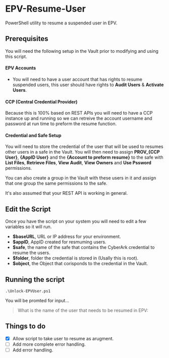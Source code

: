 # EPV-Resume-User
PowerShell utility to resume a suspended user in EPV.

## Prerequisites
You will need the following setup in the Vault prior to modifying and using this script.

#### EPV Accounts
- You will need to have a user account that has rights to resume suspended users, this user should have rights to **Audit Users** & **Activate Users**.

#### CCP (Central Credential Provider)
Because this is 100% based on REST APIs you will need to have a CCP instance up and running so we can retreive the account username and password at run time to preform the resume function.

#### Credential and Safe Setup
You will need to store the credential of the user that will be used to resumes other users in a safe in the Vault. You will then need to assign **PROV_{CCP User}**, **{AppID User}** and the **{Account to preform resume}** to the safe with **List Files**, **Retrieve Files**, **View Audit**, **View Owners** and **Use Pssword** permissions.

You can also create a group in the Vault with these users in it and assign that one group the same permissions to the safe.

It's also assumed that your REST API is working in general.

## Edit the Script
Once you have the script on your system you will need to edit a few variables so it will run.
- **$baseURL**, URL or IP address for your environment.
- **$appID**, AppID created for resmuming users.
- **$safe**, the name of the safe that contains the CyberArk credential to resume the users.
- **$folder**, folder the credential is stored in (Usally this is root).
- **$object**, the Object that corisponds to the credential in the Vault.

## Running the script
```
.\Unlock-EPVUser.ps1
```
You will be promted for input...
> What is the name of the user that needs to be resumed in EPV:

## Things to do
- [x] Allow script to take user to resume as arugment.
- [ ] Add more complete error handling.
- [ ] Add error handling.

